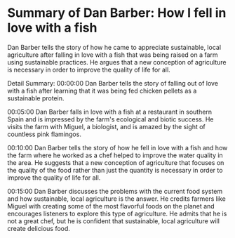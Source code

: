 # Summary of Dan Barber: How I fell in love with a fish

Dan Barber tells the story of how he came to appreciate sustainable, local agriculture after falling in love with a fish that was being raised on a farm using sustainable practices. He argues that a new conception of agriculture is necessary in order to improve the quality of life for all.

Detail Summary: 
00:00:00
Dan Barber tells the story of falling out of love with a fish after learning that it was being fed chicken pellets as a sustainable protein.

00:05:00
Dan Barber falls in love with a fish at a restaurant in southern Spain and is impressed by the farm's ecological and biotic success. He visits the farm with Miguel, a biologist, and is amazed by the sight of countless pink flamingos.

00:10:00
Dan Barber tells the story of how he fell in love with a fish and how the farm where he worked as a chef helped to improve the water quality in the area. He suggests that a new conception of agriculture that focuses on the quality of the food rather than just the quantity is necessary in order to improve the quality of life for all.

00:15:00
Dan Barber discusses the problems with the current food system and how sustainable, local agriculture is the answer. He credits farmers like Miguel with creating some of the most flavorful foods on the planet and encourages listeners to explore this type of agriculture. He admits that he is not a great chef, but he is confident that sustainable, local agriculture will create delicious food.

